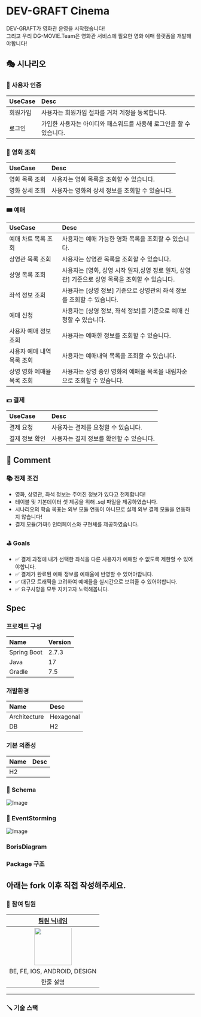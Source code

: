 # DEV-GRAFT Cinema

DEV-GRAFT가 영화관 운영을 시작했습니다!  
그리고 우리 DG-MOVIE.Team은 영화관 서비스에 필요한 영화 예매 플랫폼을 개발해야합니다!

## 🎭 시나리오

### 🤗 사용자 인증

| UseCase | Desc                                   |
|:--------|:---------------------------------------|
| 회원가입    | 사용자는 회원가입 절차를 거쳐 계정을 동록합니다.            |
| 로그인     | 가입한 사용자는 아이디와 패스워드를 사용해 로그인을 할 수 있습니다. |

### 🎥 영화 조회

| UseCase  | Desc                        |
|:---------|:----------------------------|
| 영화 목록 조회 | 사용자는 영화 목록을 조회할 수 있습니다.     |
| 영화 상세 조회 | 사용자는 영화의 상세 정보를 조회할 수 있습니다. |

### 🎟 예매

| UseCase         | Desc                                                      |
|:----------------|:----------------------------------------------------------|
| 예매 차트 목록 조회     | 사용자는 예매 가능한 영화 목록을 조회할 수 있습니다.                            |
| 상영관 목록 조회       | 사용자는 상영관 목록을 조회할 수 있습니다.                                  |
| 상영 목록 조회        | 사용자는 [영화, 상영 시작 일자,상영 정료 일자, 상영관] 기준으로 상영 목록을 조회할 수 있습니다. |
| 좌석 정보 조회        | 사용자는 [상영 정보] 기준으로 상영관의 좌석 정보를 조회할 수 있습니다.                 |
| 예매 신청           | 사용자는 [상영 정보, 좌석 정보]를 기준으로 예매 신청할 수 있습니다.                  |
| 사용자 예매 정보 조회    | 사용자는 예매한 정보를 조회할 수 있습니다.                                  |
| 사용자 예매 내역 목록 조회 | 사용자는 예매내역 목록을 조회할 수 있습니다.                                 |
| 상영 영화 예매율 목록 조회 | 사용자는 상영 중인 영화의 예매율 목록을 내림차순으로 조회할 수 있습니다.                 |

### 💵 결제

| UseCase  | Desc                    |
|:---------|:------------------------|
| 결제 요청    | 사용자는 결제를 요청할 수 있습니다.    |
| 결제 정보 확인 | 사용자는 결제 정보를 확인할 수 있습니다. |

## 💬 Comment

### 📚 전제 조건
- 영화, 상영관, 좌석 정보는 주어진 정보가 있다고 전제합니다!
- 테이블 및 기본데이터 셋 제공을 위해 .sql 파일을 제공하였습니다.
- 시나리오의 학습 목표는 외부 모듈 연동이 아니므로 실제 외부 결제 모듈을 연동하지 않습니다!
- 결제 모듈(가짜!) 인터페이스와 구현체를 제공하였습니다.

### ⛳ Goals
- ✅ 결제 과정에 내가 선택한 좌석을 다른 사용자가 예매할 수 없도록 제한할 수 있어야합니다.
- ✅ 결제가 완료된 예매 정보를 예매율에 반영할 수 있어야합니다.
- ✅ 대규모 트래픽을 고려하여 예매율을 실시간으로 보여줄 수 있어야합니다.
- ✅ 요구사항을 모두 지키고자 노력해봅니다.

## Spec


### **프로젝트 구성**

| Name        | Version |
|:------------|:--------|
| Spring Boot | 2.7.3   |
| Java        | 17      |
| Gradle      | 7.5     |

### **개발환경**

| Name         | Desc      |
|:-------------|:----------|
| Architecture | Hexagonal |
| DB           | H2        |

### **기본 의존성**

| Name | Desc |
|:-----|:-----|
| H2   |      |

### 📄 Schema

![Image](https://user-images.githubusercontent.com/22608825/230760951-27f90bea-c1af-4de4-a6a5-babb5d0a1f6c.png)

### 🎈 EventStorming

![Image](https://user-images.githubusercontent.com/22608825/230773112-41cd98ad-aff9-4519-b11b-e26e4478dc0d.png)

### BorisDiagram

### Package 구조

## 아래는 fork 이후 직접 작성해주세요.

### :pushpin: 참여 팀원
|     [팀원 닉네임](팀원-프로필-주소)      |
|:----------------------------:|
|  <img src="" width="100px">  |
| BE, FE, IOS, ANDROID, DESIGN |
|            한줄 설명             |

--- 
### :screwdriver: 기술 스택
<p align="center">
<img alt="" src="https://img.shields.io/badge/TypeScript-569A31?style=for-the-badge&logo=JavaScript&logoColor=white">
<img alt="" src="https://img.shields.io/badge/TypeScript-3178C6?style=for-the-badge&logo=TypeScript&logoColor=white">
<img alt="" src="https://img.shields.io/badge/JAVA-007396?style=for-the-badge&logo=java&logoColor=white">
<img alt="" src="https://img.shields.io/badge/Kotlin-2496ED?style=for-the-badge&logo=kotlin&logoColor=orange">
<img alt="" src="https://img.shields.io/badge/ReactNative-2496ED?style=for-the-badge&logo=react&logoColor=white">
</p>
<p align="center">
<img alt="" src="https://img.shields.io/badge/IOS-white?style=for-the-badge&logo=apple&logoColor=black">
<img alt="" src="https://img.shields.io/badge/Android-green?style=for-the-badge&logo=android&logoColor=white">
<img alt="" src="https://img.shields.io/badge/react-61DAFB?style=for-the-badge&logo=react&logoColor=black">
<img alt="" src="https://img.shields.io/badge/Testing Library-E33332?style=for-the-badge&logo=testingLibrary&logoColor=white">
<img alt="" src="https://img.shields.io/badge/React Router-CA4245?style=for-the-badge&logo=reactRouter&logoColor=white">
</p>
<p align="center">
<img alt="" src="https://img.shields.io/badge/Spring Boot-6DB33F?style=for-the-badge&logo=Spring Boot&logoColor=white">
<img alt="" src="https://img.shields.io/badge/JUnit5-25A162?style=for-the-badge&logo=JUnit5&logoColor=white">
<img alt="" src="https://img.shields.io/badge/mariaDB-003545?style=for-the-badge&logo=mariaDB&logoColor=white">
<img alt="" src="https://img.shields.io/badge/Hibernate-59666C?style=for-the-badge&logo=Hibernate&logoColor=white"> 
<img alt="" src="https://img.shields.io/badge/Amazon AWS-232F3E?style=for-the-badge&logo=Amazon AWS&logoColor=white">
</p>
<p align="center">
<img alt="" src="https://img.shields.io/badge/Amazon S3-569A31?style=for-the-badge&logo=Amazon S3&logoColor=white">
<img alt="" src="https://img.shields.io/badge/NGINX-009639?style=for-the-badge&logo=NGINX&logoColor=white">  
<img alt="" src="https://img.shields.io/badge/Jenkins-D24939?style=for-the-badge&logo=Jenkins&logoColor=white"> 
<img alt="" src="https://img.shields.io/badge/SonarQube-4E9BCD?style=for-the-badge&logo=SonarQube&logoColor=white"> 
<img alt="" src="https://img.shields.io/badge/Docker-2496ED?style=for-the-badge&logo=Docker&logoColor=white"> 
</p>

### 
